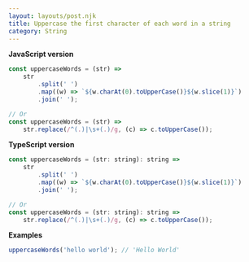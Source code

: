 ```yaml
---
layout: layouts/post.njk
title: Uppercase the first character of each word in a string
category: String
---
```


**JavaScript version**

```js
const uppercaseWords = (str) =>
	str
		.split(' ')
		.map((w) => `${w.charAt(0).toUpperCase()}${w.slice(1)}`)
		.join(' ');

// Or
const uppercaseWords = (str) =>
	str.replace(/^(.)|\s+(.)/g, (c) => c.toUpperCase());
```

**TypeScript version**

```js
const uppercaseWords = (str: string): string =>
	str
		.split(' ')
		.map((w) => `${w.charAt(0).toUpperCase()}${w.slice(1)}`)
		.join(' ');

// Or
const uppercaseWords = (str: string): string =>
	str.replace(/^(.)|\s+(.)/g, (c) => c.toUpperCase());
```

**Examples**

```js
uppercaseWords('hello world'); // 'Hello World'
```
